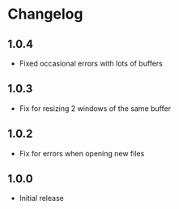 # Changelog

## 1.0.4

* Fixed occasional errors with lots of buffers

## 1.0.3

* Fix for resizing 2 windows of the same buffer

## 1.0.2

* Fix for errors when opening new files

## 1.0.0

* Initial release

